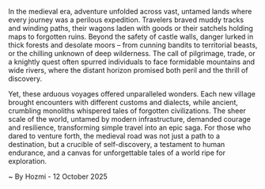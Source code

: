 
In the medieval era, adventure unfolded across vast, untamed lands where every journey was a perilous expedition. Travelers braved muddy tracks and winding paths, their wagons laden with goods or their satchels holding maps to forgotten ruins. Beyond the safety of castle walls, danger lurked in thick forests and desolate moors – from cunning bandits to territorial beasts, or the chilling unknown of deep wilderness. The call of pilgrimage, trade, or a knightly quest often spurred individuals to face formidable mountains and wide rivers, where the distant horizon promised both peril and the thrill of discovery.

Yet, these arduous voyages offered unparalleled wonders. Each new village brought encounters with different customs and dialects, while ancient, crumbling monoliths whispered tales of forgotten civilizations. The sheer scale of the world, untamed by modern infrastructure, demanded courage and resilience, transforming simple travel into an epic saga. For those who dared to venture forth, the medieval road was not just a path to a destination, but a crucible of self-discovery, a testament to human endurance, and a canvas for unforgettable tales of a world ripe for exploration.

~ By Hozmi - 12 October 2025

